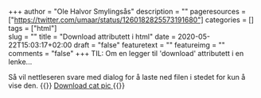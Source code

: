 +++
author = "Ole Halvor Smylingsås"
description = ""
pageresources = ["https://twitter.com/umaar/status/1260182825573191680"]
categories = []
tags = ["html"]     
slug = ""
title = "Download attributett i html"
date = 2020-05-22T15:03:17+02:00
draft = "false"
featuretext = ""
featureimg = ""
comments = "false"
+++
TIL:  Om en legger til 'download' attributett i en lenke... 
<!--more-->
Så vil nettleseren svare med dialog for å laste ned filen i stedet for kun å vise den.
{{<highlight html>}}
<a download href="cat.jpg">
    Download cat pic
</a>
{{</highlight>}}